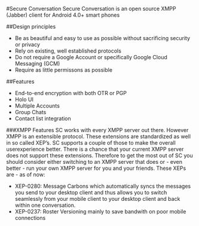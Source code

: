 #Secure Conversation
Secure Conversation is an open source XMPP (Jabber) client for Android 4.0+ smart phones

##Design principles
* Be as beautiful and easy to use as possible without sacrificing security or
  privacy
* Rely on existing, well established protocols
* Do not require a Google Account or specifically Google Cloud Messaging (GCM)
* Require as little permissons as possible

##Features
* End-to-end encryption with both OTR or PGP
* Holo UI
* Multiple Accounts
* Group Chats
* Contact list integration

###XMPP Features
SC works with every XMPP server out there. However XMPP is an extensible
protocol. These extensions are standardized as well in so called XEP’s. SC
supports a couple of those to make the overall userexperience better. There is a
chance that your current XMPP server does not support these extensions.
Therefore to get the most out of SC you should consider either switching to an
XMPP server that does or - even better - run your own XMPP server for you and
your friends.
These XEPs are - as of now:
* XEP-0280: Message Carbons which automatically syncs the messages you send to
  your desktop client and thus allows you to switch seamlessly from your mobile
  client to your desktop client and back within one conversation.
* XEP-0237: Roster Versioning mainly to save bandwith on poor mobile connections
